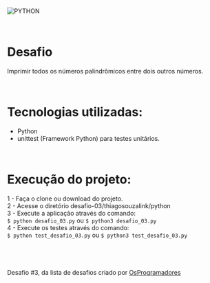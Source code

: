 #
![PYTHON](https://img.shields.io/static/v1?label=python&message=v3.8.9&color=blue&logo=PYTHON&logoColor=white)

<br>

# Desafio
Imprimir todos os números palindrômicos entre dois outros números.

<br>

# Tecnologias utilizadas: 
- Python
- unittest (Framework Python) para testes unitários.

<br>

# Execução do projeto:
1 - Faça o clone ou download do projeto.<br>
2 - Acesse o diretório desafio-03/thiagosouzalink/python <br>
3 - Execute a aplicação através do comando: <br>
```$ python desafio_03.py``` ou ```$ python3 desafio_03.py``` <br>
4 - Execute os testes através do comando: <br>
```$ python test_desafio_03.py``` ou ```$ python3 test_desafio_03.py```

<br>

#
Desafio #3, da lista de desafios criado por [OsProgramadores](https://osprogramadores.com/desafios/)